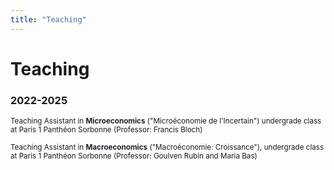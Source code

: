 ```yaml
---
title: "Teaching"
---
```


# Teaching 

### 2022-2025
<small> Teaching Assistant in  <strong style="color:#211e29;">Microeconomics</strong> ("Microéconomie de l'Incertain") undergrade class at Paris 1 Panthéon Sorbonne (Professor: Francis Bloch) </small>

<small> Teaching Assistant in  <strong style="color:#211e29;">Macroeconomics</strong> ("Macroéconomie: Croissance"), undergrade class at Paris 1 Panthéon Sorbonne (Professor: Goulven Rubin and Maria Bas) </small>

